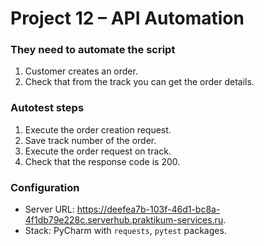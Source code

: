 #	Project 12 – API Automation
### They need to automate the script
1.	Customer creates an order.
2.	Check that from the track you can get the order details.
### Autotest steps
1.	Execute the order creation request.
2.	Save track number of the order.
3.	Execute the order request on track.
4.	Check that the response code is 200.
### Configuration
*	Server URL: https://deefea7b-103f-46d1-bc8a-4f1db79e228c.serverhub.praktikum-services.ru.
*	Stack: PyCharm with `requests`, `pytest` packages.
